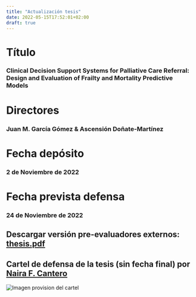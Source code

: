 ```yaml
---
title: "Actualización tesis"
date: 2022-05-15T17:52:01+02:00
draft: true
---
```

# **Título**
### Clinical Decision Support Systems for Palliative Care Referral: Design and Evaluation of Frailty and Mortality Predictive Models
# **Directores**
### Juan M. García Gómez & Ascensión Doñate-Martínez

# **Fecha depósito**
### 2 de Noviembre de 2022
# **Fecha prevista defensa**
### 24 de Noviembre de 2022

## Descargar versión pre-evaluadores externos: [thesis.pdf](/thesis.pdf)

## Cartel de defensa de la tesis (sin fecha final) por [Naira F. Cantero](https://naiarafcantero.com/)
![Imagen provision del cartel](/img/thesis.png) 